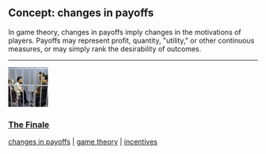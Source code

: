 ## Concept: changes in payoffs

In game theory, changes in payoffs imply changes in the motivations of players. Payoffs may represent profit, quantity, "utility," or other continuous measures, or may simply rank the desirability of outcomes. 

<hr>
<div class="clip-listing">
<img src="media/icons/finale.jpg" alt="The Finale icon">

### [The Finale](/clip/90/)

[changes in payoffs](/concept/changes-in-payoffs/) | [game theory](/concept/game-theory/) | [incentives](/concept/incentives/)
</div>

